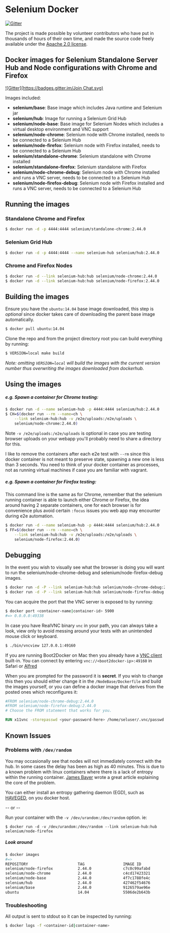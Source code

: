 # Selenium Docker

[![Gitter](https://badges.gitter.im/Join%20Chat.svg)](https://gitter.im/SeleniumHQ/docker-selenium?utm_source=badge&utm_medium=badge&utm_campaign=pr-badge&utm_content=badge)

The project is made possible by volunteer contributors who have put in thousands of hours of their own time, and made the source code freely available under the [Apache 2.0 license](https://code.google.com/p/selenium/source/browse/COPYING).

## Docker images for Selenium Standalone Server Hub and Node configurations with Chrome and Firefox
[![Gitter](https://badges.gitter.im/Join Chat.svg)](https://gitter.im/SeleniumHQ/docker-selenium?utm_source=badge&utm_medium=badge&utm_campaign=pr-badge&utm_content=badge)

Images included:

- __selenium/base__: Base image which includes Java runtime and Selenium jar
- __selenium/hub__: Image for running a Selenium Grid Hub
- __selenium/node-base__: Base image for Selenium Nodes which includes a virtual desktop environment and VNC support
- __selenium/node-chrome__: Selenium node with Chrome installed, needs to be connected to a Selenium Hub
- __selenium/node-firefox__: Selenium node with Firefox installed, needs to be connected to a Selenium Hub
- __selenium/standalone-chrome__: Selenium standalone with Chrome installed
- __selenium/standalone-firefox__: Selenium standalone with Firefox
- __selenium/node-chrome-debug__: Selenium node with Chrome installed and runs a VNC server, needs to be connected to a Selenium Hub
- __selenium/node-firefox-debug__: Selenium node with Firefox installed and runs a VNC server, needs to be connected to a Selenium Hub

## Running the images

### Standalone Chrome and Firefox

``` bash
$ docker run -d -p 4444:4444 selenium/standalone-chrome:2.44.0
```

### Selenium Grid Hub

``` bash
$ docker run -d -p 4444:4444 --name selenium-hub selenium/hub:2.44.0
```

### Chrome and Firefox Nodes

``` bash
$ docker run -d --link selenium-hub:hub selenium/node-chrome:2.44.0
$ docker run -d --link selenium-hub:hub selenium/node-firefox:2.44.0
```

## Building the images

Ensure you have the `ubuntu:14.04` base image downloaded, this step is _optional_ since docker takes care of downloading the parent base image automatically.

``` bash
$ docker pull ubuntu:14.04
```

Clone the repo and from the project directory root you can build everything by running:

``` bash
$ VERSION=local make build
```

_Note: omitting `VERSION=local` will build the images with the current version number thus overwriting the images downloaded from dockerhub._

## Using the images

##### e.g. Spawn a container for Chrome testing:

``` bash
$ docker run -d --name selenium-hub -p 4444:4444 selenium/hub:2.44.0
$ CH=$(docker run --rm --name=ch \
    --link selenium-hub:hub -v /e2e/uploads:/e2e/uploads \
    selenium/node-chrome:2.44.0)
```

Note `-v /e2e/uploads:/e2e/uploads` is optional in case you are testing browser uploads on your webapp you'll probably need to share a directory for this.

I like to remove the containers after each e2e test with `--rm` since this docker container is not meant to preserve state, spawning a new one is less than 3 seconds. You need to think of your docker container as processes, not as running virtual machines if case you are familiar with vagrant.

##### e.g. Spawn a container for Firefox testing:

This command line is the same as for Chrome, remember that the selenium running container is able to launch either Chrome or Firefox, the idea around having 2 separate containers, one for each browser is for convenience plus avoid certain `:focus` issues you web app may encounter during e2e automation.

``` bash
$ docker run -d --name selenium-hub -p 4444:4444 selenium/hub:2.44.0
$ FF=$(docker run --rm --name=ch \
    --link selenium-hub:hub -v /e2e/uploads:/e2e/uploads \
    selenium/node-firefox:2.44.0)
```

## Debugging

In the event you wish to visually see what the browser is doing you will want to run the selenium/node-chrome-debug and selenium/node-firefox-debug images.

``` bash
$ docker run -d -P --link selenium-hub:hub selenium/node-chrome-debug:2.44.0
$ docker run -d -P --link selenium-hub:hub selenium/node-firefox-debug:2.44.0
```

You can acquire the port that the VNC server is exposed to by running:

``` bash
$ docker port <container-name|container-id> 5900
#=> 0.0.0.0:49338
```

In case you have RealVNC binary `vnc` in your path, you can always take a look, view only to avoid messing around your tests with an unintended mouse click or keyboard.

``` bash
$ ./bin/vncview 127.0.0.1:49160
```

If you are running Boot2Docker on Mac then you already have a [VNC client](http://www.davidtheexpert.com/post.php?id=5) built-in. You can connect by entering `vnc://<boot2docker-ip>:49160` in Safari or [Alfred](http://www.alfredapp.com/)

When you are prompted for the password it is __secret__. If you wish to change this then you should either change it in the `/NodeBase/Dockerfile` and build the images yourself, or you can define a docker image that derives from the posted ones which reconfigures it:

``` dockerfile
#FROM selenium/node-chrome-debug:2.44.0
#FROM selenium/node-firefox-debug:2.44.0
# Choose the FROM statement that works for you.

RUN x11vnc -storepasswd <your-password-here> /home/seluser/.vnc/passwd
```

## Known Issues

### Problems with `/dev/random`

You may occasionally see that nodes will not immediately connect with the hub. In some cases the delay has been as high as 40 minutes. This is due to a known problem with linux containers where there is a lack of entropy within the running container. [James Bayer](http://blog.pivotal.io/cloud-foundry-pivotal/features/challenges-with-randomness-in-multi-tenant-linux-container-platforms) wrote a great article explaining the core of the problem.


You can either install an entropy gathering daemon (EGD), such as [HAVEGED](http://www.issihosts.com/haveged/index.html), on you docker host.

-- or --

Run your container with the `-v /dev/urandom:/dev/random` option. ie:

```
$ docker run -d -v /dev/urandom:/dev/random --link selenium-hub:hub selenium/node-firefox
```

##### Look around

``` bash
$ docker images
#=>
REPOSITORY                      TAG                 IMAGE ID            CREATED             VIRTUAL SIZE
selenium/node-firefox           2.44.0              c7c0c99afabd        31 minutes ago      695.9 MB
selenium/node-chrome            2.44.0              c4cd17423321        31 minutes ago      796.7 MB
selenium/node-base              2.44.0              4f7c1788fe4c        32 minutes ago      584.8 MB
selenium/hub                    2.44.0              427462f54676        35 minutes ago      431.4 MB
selenium/base                   2.44.0              9126579ae96e        35 minutes ago      431.4 MB
ubuntu                          14.04               5506de2b643b        3 weeks ago         199.3 MB
```

### Troubleshooting

All output is sent to stdout so it can be inspected by running:

``` bash
$ docker logs -f <container-id|container-name>
```
